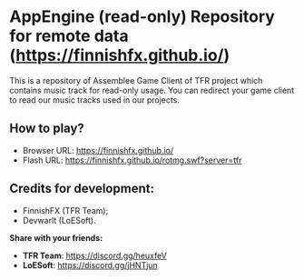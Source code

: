 # AppEngine (read-only) Repository for remote data (https://finnishfx.github.io/)

This is a repository of Assemblee Game Client of TFR project which contains music track for read-only usage. You can redirect your game client to read our music tracks used in our projects.

## How to play?
- Browser URL: https://finnishfx.github.io/
- Flash URL: https://finnishfx.github.io/rotmg.swf?server=tfr

## Credits for development:
- FinnishFX (TFR Team);
- Devwarlt (LoESoft).

**Share with your friends:**
- **TFR Team**: https://discord.gg/heuxfeV
- **LoESoft**: https://discord.gg/jHNTjun
